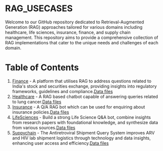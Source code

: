 # RAG_USECASES

Welcome to our GitHub repository dedicated to Retrieval-Augmented Generation (RAG) approaches tailored for various domains including healthcare, life sciences, insurance, finance, and supply chain management. This repository aims to provide a comprehensive collection of RAG implementations that cater to the unique needs and challenges of each domain.

# Table of Contents
1. [Finance](https://github.com/bayeslabs/rag_usecases/blob/main/rag_python_notebooks/Finance_RAG_UseCase.ipynb) - A platform that utilises RAG to address questions related to India's stock and securities exchange, providing insights into regulatory frameworks, guidelines and compliance.[Data files](https://github.com/bayeslabs/rag_usecases/tree/main/rag_data_files/finance_data)
2. [Healthcare](https://github.com/bayeslabs/rag_usecases/blob/main/rag_python_notebooks/Healthcare_RAG.ipynb) - A RAG based chatbot capable of answering queries related to lung cancer.[Data files](https://github.com/bayeslabs/rag_usecases/tree/main/rag_data_files/healthcare_data)
3. [Insurance](https://github.com/bayeslabs/rag_usecases/blob/main/rag_python_notebooks/RAG_Insurance.ipynb) - A Q/A RAG bot which can be used for enquiring about insurance policies.[Data files](https://github.com/bayeslabs/rag_usecases/tree/main/rag_data_files/insurance_data)
4. [LifeSciences](https://github.com/bayeslabs/rag_usecases/blob/main/rag_python_notebooks/RAG_Life_Science.ipynb) - Build a strong Life Science Q&A bot, combine insights from research papers with foundational knowledge, and synthesize data from various sources.[Data files](https://github.com/bayeslabs/rag_usecases/tree/main/rag_data_files/lifescience_data)
5. [Suppychain](https://github.com/bayeslabs/rag_usecases/blob/main/rag_python_notebooks/Supply_Chain_RAG.ipynb) - The Antiretroviral Shipment Query System improves ARV and HIV lab shipment logistics through technology and data insights, enhancing user access and efficiency.[Data files](https://github.com/bayeslabs/rag_usecases/tree/main/rag_data_files/suppluchain_data)
